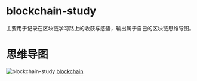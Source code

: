 # blockchain-study
主要用于记录在区块链学习路上的收获与感悟，输出属于自己的区块链思维导图。
# 思维导图
![blockchain-study](https://blockchain1.oss-cn-beijing.aliyuncs.com/blockchain/%E5%8C%BA%E5%9D%97%E9%93%BE%E5%AD%A6%E4%B9%A01.png)
[blockchain](https://blockchain1.oss-cn-beijing.aliyuncs.com/blockchain/%E5%8C%BA%E5%9D%97%E9%93%BE.mm)

